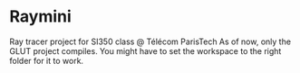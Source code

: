 Raymini
=======

Ray tracer project for SI350 class @ Télécom ParisTech
As of now, only the GLUT project compiles. You might have to set the workspace to the right folder for it to work.
